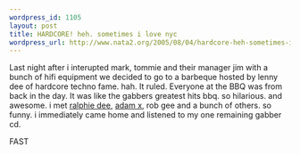 ```yaml
--- 
wordpress_id: 1105
layout: post
title: HARDCORE! heh. sometimes i love nyc
wordpress_url: http://www.nata2.org/2005/08/04/hardcore-heh-sometimes-i-love-nyc/
---
```

Last night after i interupted mark, tommie and their manager jim with a bunch of hifi equipment we decided to go to a barbeque hosted by lenny dee of hardcore techno fame. hah. It ruled. Everyone at the BBQ was from back in the day. It was like the gabbers greatest hits bbq.  so hilarious.  and awesome. i met <a href="http://www.ralphiedee.com/">ralphie dee</a>,  <a href="http://www.intuitivemusic.com/tguideadamx.html">adam x</a>, rob gee and a bunch of others. so funny.  i immediately came home and listened to my one remaining gabber cd. 

FAST
